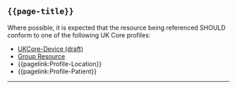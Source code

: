## <code>{{page-title}}</code>

Where possible, it is expected that the resource being referenced SHOULD conform to one of the following UK Core profiles:
* [UKCore-Device (draft)](https://simplifier.net/guide/UKCoreImplementationGuideAssetsinDevelopment/Home/ProfilesandExtensions/Profile-UKCore-Device)
* [Group Resource](https://hl7.org/fhir/R4/group.html)
* {{pagelink:Profile-Location}}
* {{pagelink:Profile-Patient}}

---